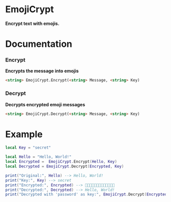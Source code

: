 # EmojiCrypt
**Encrypt text with emojis.**
# Documentation
### Encrypt
**Encrypts the message into emojis**
```html
<string> EmojiCrypt.Encrypt(<string> Message, <string> Key)
```
### Decrypt
**Decrypts encrypted emoji messages**
```html
<string> EmojiCrypt.Decrypt(<string> Message, <string> Key)
```
# Example
```lua
local Key = "secret"

local Hello = "Hello, World!"
local Encrypted =  EmojiCrypt.Encrypt(Hello, Key)
local Decrypted = EmojiCrypt.Decrypt(Encrypted, Key)

print("Original:", Hello) --> Hello, World!
print("Key:", Key) --> secret
print("Encrypted:", Encrypted) --> 🤤🤣🤔🙃🤗💩😲🤧🤫😜🤪😜😯
print("Decrypted:", Decrypted) --> Hello, World!
print("Decrypted with 'password' as key:", EmojiCrypt.Decrypt(Encrypted, "password")) --> Lum~t-!D|dk`+
```
